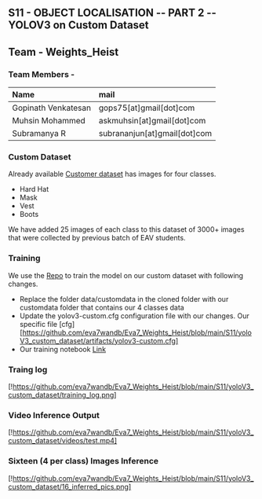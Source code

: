 ## S11 - OBJECT LOCALISATION -- PART 2 -- YOLOV3 on Custom Dataset


## Team - Weights_Heist
### Team Members - 

| Name        | mail           |
|:-------------|:--------------|
|Gopinath Venkatesan|gops75[at]gmail[dot]com|
|Muhsin Mohammed|askmuhsin[at]gmail[dot]com|
|Subramanya R|subrananjun[at]gmail[dot]com| 


### Custom Dataset

Already available [Customer dataset](https://drive.google.com/file/d/1sVSAJgmOhZk6UG7EzmlRjXfkzPxmpmLy/view?usp=sharing) has images for four classes.

- Hard Hat
- Mask
- Vest
- Boots

We have added 25 images of each class to this dataset of 3000+ images that were collected by previous batch of EAV students. 


### Training

We use the [Repo](https://github.com/theschoolofai/YoloV3) to train the model on our custom dataset with following changes. 

- Replace the folder data/customdata in the cloned folder with our customdata folder that contains our 4 classes data
- Update the yolov3-custom.cfg configuration file with our changes. Our specific file [cfg] [https://github.com/eva7wandb/Eva7_Weights_Heist/blob/main/S11/yoloV3_custom_dataset/artifacts/yolov3-custom.cfg] 
- Our training notebook [Link](https://github.com/eva7wandb/Eva7_Weights_Heist/blob/main/S11/yoloV3_custom_dataset/Assignment11_YoloV3Sample.ipynb)


### Traing log

[!https://github.com/eva7wandb/Eva7_Weights_Heist/blob/main/S11/yoloV3_custom_dataset/training_log.png]


### Video Inference Output

[!https://github.com/eva7wandb/Eva7_Weights_Heist/blob/main/S11/yoloV3_custom_dataset/videos/test.mp4]


### Sixteen (4 per class) Images Inference

[!https://github.com/eva7wandb/Eva7_Weights_Heist/blob/main/S11/yoloV3_custom_dataset/16_inferred_pics.png]

